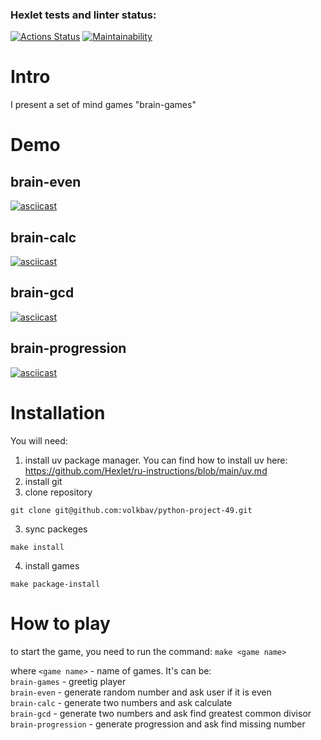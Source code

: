### Hexlet tests and linter status:
[![Actions Status](https://github.com/volkbav/python-project-49/actions/workflows/hexlet-check.yml/badge.svg)](https://github.com/volkbav/python-project-49/actions) [![Maintainability](https://api.codeclimate.com/v1/badges/c8fb98ab26e34c3f9592/maintainability)](https://codeclimate.com/github/volkbav/python-project-49/maintainability)

# Intro
I present a set of mind games "brain-games"

# Demo
## brain-even
[![asciicast](https://asciinema.org/a/ih1dfdYA9lQWdSaRw5RFRv6N7.svg)](https://asciinema.org/a/ih1dfdYA9lQWdSaRw5RFRv6N7)

## brain-calc
[![asciicast](https://asciinema.org/a/XMKYDz7WHhfEqZkINOosXQFsl.svg)](https://asciinema.org/a/XMKYDz7WHhfEqZkINOosXQFsl)

## brain-gcd
[![asciicast](https://asciinema.org/a/dibJr6I8zcZWuoFyTYojH2p37.svg)](https://asciinema.org/a/dibJr6I8zcZWuoFyTYojH2p37)

## brain-progression
[![asciicast](https://asciinema.org/a/k4mAacnyVu56yQxGh1ZYAQjs1.svg)](https://asciinema.org/a/k4mAacnyVu56yQxGh1ZYAQjs1)

# Installation
You will need:
1. install uv package manager.
You can find how to install uv here: https://github.com/Hexlet/ru-instructions/blob/main/uv.md
2. install git 
3. clone repository
```
git clone git@github.com:volkbav/python-project-49.git
```
3. sync packeges
```
make install
```
4. install games
```
make package-install
```

# How to play
to start the game, you need to run the command: `make <game name>`

where `<game name>` - name of games. It's can be:<br/>
`brain-games` - greetig player<br/>
`brain-even` - generate random number and ask user if it is even<br/>
`brain-calc` - generate two numbers and ask calculate<br/>
`brain-gcd` - generate two numbers and ask find greatest common divisor<br/>
`brain-progression` - generate progression and ask find missing number